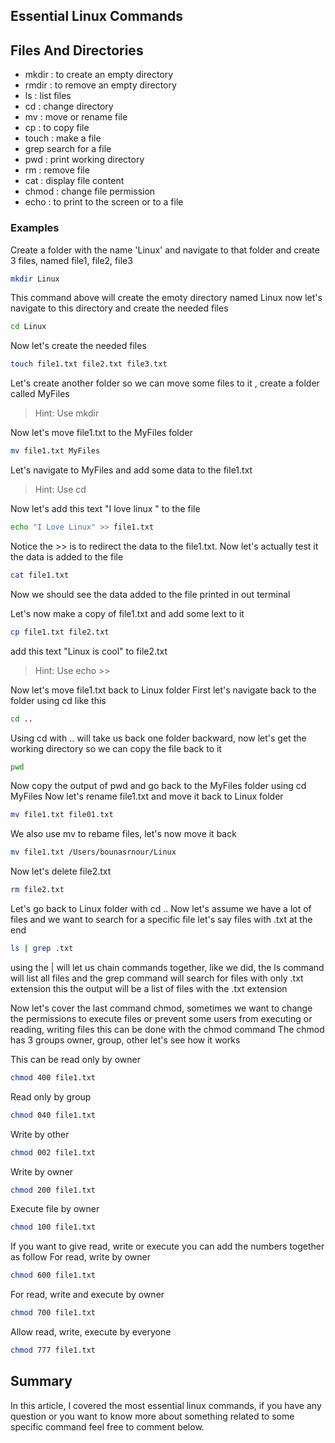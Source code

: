 ## Essential Linux Commands

## Files And Directories

- mkdir : to create an empty directory
- rmdir : to remove an empty directory
- ls : list files 
- cd : change directory 
- mv : move or rename file
- cp : to copy file
- touch : make a file 
- grep search for a file 
- pwd : print working directory
- rm : remove file
- cat : display file content
- chmod : change file permission 
- echo : to print to the screen or to a file 

### Examples

Create a folder with the name 'Linux' and navigate to that folder and create 3 files, named file1, file2, file3

```bash
mkdir Linux 
```

This command above will create the emoty directory named Linux now let's navigate to this directory and create the needed files 

```bash
cd Linux
```

Now let's create the needed files

```bash
touch file1.txt file2.txt file3.txt 
```

Let's create another folder so we can move some files to it , create a folder called  MyFiles

> Hint: Use mkdir

Now let's move file1.txt to the MyFiles folder

```bash
mv file1.txt MyFiles
```

Let's navigate to MyFiles and add some data to the file1.txt

> Hint: Use cd

Now let's add this text "I love linux " to the file 

```bash
echo "I Love Linux" >> file1.txt
```

Notice the >> is to redirect the data to the file1.txt. Now let's actually test it the data is added to the file 

```bash
cat file1.txt
```

Now we should see the data added to the file printed in out terminal

Let's now make a copy of file1.txt and add some lext to it

```bash
cp file1.txt file2.txt
```

add this text "Linux is cool" to file2.txt

> Hint: Use echo >>  

Now let's move file1.txt back to Linux folder
First let's navigate back to the folder using cd like this

```bash
cd ..
```

Using cd with .. will take us back one folder backward, now let's get the working directory so we can copy the file back to it

```bash
pwd
```

Now copy the output of pwd and go back to the MyFiles folder using cd MyFiles
Now let's rename file1.txt and move it back to Linux folder

```bash
mv file1.txt file01.txt
```

We also use mv to rebame files, let's now move it back

```bash
mv file1.txt /Users/bounasrnour/Linux
```

Now let's delete file2.txt 

```bash
rm file2.txt
```

Let's go back to Linux folder with cd ..
Now let's assume we have a lot of files and we want to search for a specific file let's say files with .txt at the end

````bash
ls | grep .txt
````

using the | will let us chain commands together, like we did, the ls command will list all files and the grep command will search for files with only .txt extension this the output will be a list of files with the .txt extension

Now let's cover the last command chmod, sometimes we want to change the permissions to execute files or prevent some users from executing or reading, writing files this can be done with the chmod command 
The chmod has 3 groups owner, group, other  let's see how it works

This can be read only by owner 

```bash
chmod 400 file1.txt 
```

Read only by group

```bash
chmod 040 file1.txt
```

Write by other

```bash	
chmod 002 file1.txt
```

Write by owner

```bash
chmod 200 file1.txt
```

Execute file by owner

```bash
chmod 100 file1.txt
```

If you want to give read, write or execute you can add the numbers together as follow
For read, write by owner

```bash
chmod 600 file1.txt
```

For read, write and execute by owner

```bash
chmod 700 file1.txt
```

Allow read, write, execute by everyone 

```bash
chmod 777 file1.txt
```



## Summary

In this article, I covered the most essential linux commands, if you have any question or you want to know more about something related to some specific command feel free to comment below.



